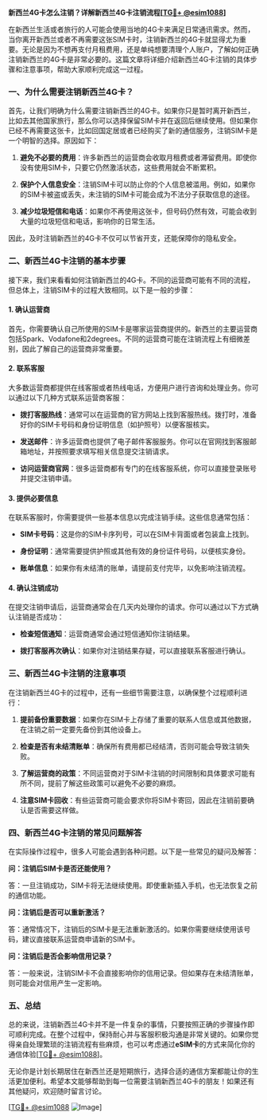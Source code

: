 **新西兰4G卡怎么注销？详解新西兰4G卡注销流程[[TG💪+ @esim1088](https://t.me/s/esim1088)]**

在新西兰生活或者旅行的人可能会使用当地的4G卡来满足日常通讯需求。然而，当你离开新西兰或者不再需要这张SIM卡时，注销新西兰的4G卡就显得尤为重要。无论是因为不想再支付月租费用，还是单纯想要清理个人账户，了解如何正确注销新西兰的4G卡是非常必要的。这篇文章将详细介绍新西兰4G卡注销的具体步骤和注意事项，帮助大家顺利完成这一过程。

### 一、为什么需要注销新西兰4G卡？

首先，让我们明确为什么需要注销新西兰的4G卡。如果你只是暂时离开新西兰，比如去其他国家旅行，那么你可以选择保留SIM卡并在返回后继续使用。但如果你已经不再需要这张卡，比如回国定居或者已经购买了新的通信服务，注销SIM卡是一个明智的选择。原因如下：

1. **避免不必要的费用**：许多新西兰的运营商会收取月租费或者滞留费用。即使你没有使用SIM卡，只要它仍然激活状态，这些费用就会不断累积。
   
2. **保护个人信息安全**：注销SIM卡可以防止你的个人信息被滥用。例如，如果你的SIM卡被盗或丢失，未注销的SIM卡可能会成为不法分子获取信息的途径。

3. **减少垃圾短信和电话**：如果你不再使用这张卡，但号码仍然有效，可能会收到大量的垃圾短信和电话，影响你的日常生活。

因此，及时注销新西兰的4G卡不仅可以节省开支，还能保障你的隐私安全。

### 二、新西兰4G卡注销的基本步骤

接下来，我们来看看如何注销新西兰的4G卡。不同的运营商可能有不同的流程，但总体上，注销SIM卡的过程大致相同。以下是一般的步骤：

#### 1. 确认运营商

首先，你需要确认自己所使用的SIM卡是哪家运营商提供的。新西兰的主要运营商包括Spark、Vodafone和2degrees。不同的运营商可能在注销流程上有细微差别，因此了解自己的运营商非常重要。

#### 2. 联系客服

大多数运营商都提供在线客服或者热线电话，方便用户进行咨询和处理业务。你可以通过以下几种方式联系运营商客服：

- **拨打客服热线**：通常可以在运营商的官方网站上找到客服热线。拨打时，准备好你的SIM卡号码和身份证明信息（如护照号）以便客服核实。
  
- **发送邮件**：许多运营商也提供了电子邮件客服服务。你可以在官网找到客服邮箱地址，并按照要求填写相关信息提交注销请求。

- **访问运营商官网**：很多运营商都有专门的在线客服系统，你可以直接登录账号并提交注销申请。

#### 3. 提供必要信息

在联系客服时，你需要提供一些基本信息以完成注销手续。这些信息通常包括：

- **SIM卡号码**：这是你的SIM卡序列号，可以在SIM卡背面或者包装盒上找到。
  
- **身份证明**：通常需要提供护照或其他有效的身份证件号码，以便核实身份。

- **账单信息**：如果你有未结清的账单，请提前支付完毕，以免影响注销流程。

#### 4. 确认注销成功

在提交注销申请后，运营商通常会在几天内处理你的请求。你可以通过以下方式确认注销是否成功：

- **检查短信通知**：运营商通常会通过短信通知你注销结果。
  
- **拨打客服再次确认**：如果你对注销结果存疑，可以直接联系客服进行确认。

### 三、新西兰4G卡注销的注意事项

在注销新西兰4G卡的过程中，还有一些细节需要注意，以确保整个过程顺利进行：

1. **提前备份重要数据**：如果你在SIM卡上存储了重要的联系人信息或其他数据，在注销之前一定要先备份到其他设备上。

2. **检查是否有未结清账单**：确保所有费用都已经结清，否则可能会导致注销失败。

3. **了解运营商的政策**：不同运营商对于SIM卡注销的时间限制和具体要求可能有所不同，提前了解这些政策可以避免不必要的麻烦。

4. **注意SIM卡回收**：有些运营商可能会要求你将SIM卡寄回，因此在注销前要确认是否需要这样做。

### 四、新西兰4G卡注销的常见问题解答

在实际操作过程中，很多人可能会遇到各种问题。以下是一些常见的疑问及解答：

**问：注销后SIM卡是否还能使用？**

答：一旦注销成功，SIM卡将无法继续使用。即使重新插入手机，也无法恢复之前的通信功能。

**问：注销后是否可以重新激活？**

答：通常情况下，注销后的SIM卡是无法重新激活的。如果你需要继续使用该号码，建议直接联系运营商申请新的SIM卡。

**问：注销后是否会影响信用记录？**

答：一般来说，注销SIM卡不会直接影响你的信用记录。但如果存在未结清账单，则可能会对信用产生一定影响。

### 五、总结

总的来说，注销新西兰4G卡并不是一件复杂的事情，只要按照正确的步骤操作即可顺利完成。在整个过程中，保持耐心并与客服积极沟通是非常关键的。如果你觉得亲自处理繁琐的注销流程有些麻烦，也可以考虑通过**eSIM卡**的方式来简化你的通信体验[[TG💪+ @esim1088](https://t.me/s/esim1088)]。

无论你是计划长期居住在新西兰还是短期旅行，选择合适的通信方案都能让你的生活更加便利。希望本文能够帮助到每一位需要注销新西兰4G卡的朋友！如果还有其他疑问，欢迎随时留言讨论。

[[TG💪+ @esim1088](https://t.me/s/esim1088) ![Image](https://i.postimg.cc/4NQfJmqS/Snipaste-2025-05-13-00-14-12.png)]